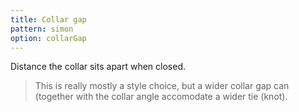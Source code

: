 ```yaml
---
title: Collar gap
pattern: simon
option: collarGap
---
```


Distance the collar sits apart when closed.

> This is really mostly a style choice, but a wider collar gap can (together with the collar angle accomodate a wider tie (knot).
